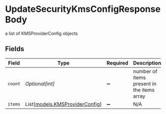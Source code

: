 # UpdateSecurityKmsConfigResponseBody

a list of KMSProviderConfig objects


## Fields

| Field                                                            | Type                                                             | Required                                                         | Description                                                      |
| ---------------------------------------------------------------- | ---------------------------------------------------------------- | ---------------------------------------------------------------- | ---------------------------------------------------------------- |
| `count`                                                          | *Optional[int]*                                                  | :heavy_minus_sign:                                               | number of items present in the items array                       |
| `items`                                                          | List[[models.KMSProviderConfig](../models/kmsproviderconfig.md)] | :heavy_minus_sign:                                               | N/A                                                              |